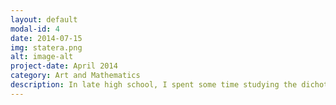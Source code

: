 ```yaml
---
layout: default
modal-id: 4
date: 2014-07-15
img: statera.png
alt: image-alt
project-date: April 2014
category: Art and Mathematics
description: In late high school, I spent some time studying the dichotomy between mathematics and art. The math and art couple always seemed to be incredibly intersting to me, and art and mathematics are not often thought of together. Art is often seen as something beautiful, from a purely aesthetic POV. We often forget its codified and strict aspects. It is a subject that is arguably close to mathematics, which on the other hand, is a discipline meant to demonstrate facts about the world meaningfully and logically. However, math can also be seen as beautiful. As a result of these thoughts, I began my research project. I worked with Stanford lecturer and mathemartist John Edmark, wrote a 30-page dissertation, and created a 3D printed sculpture on SketchUp: Statera, the balance.
---
```


